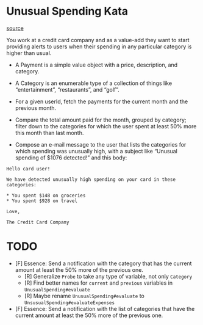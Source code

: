 # Unusual Spending Kata

[source](https://kata-log.rocks/unusual-spending-kata)

You work at a credit card company and as a value-add they want to start providing alerts to users when their spending in any particular category is higher than usual.

- A Payment is a simple value object with a price, description, and category.

- A Category is an enumerable type of a collection of things like “entertainment”, “restaurants”, and “golf”.

- For a given userId, fetch the payments for the current month and the previous month.

- Compare the total amount paid for the month, grouped by category; filter down to the categories for which the user spent at least 50% more this month than last month.

- Compose an e-mail message to the user that lists the categories for which spending was unusually high, with a subject like “Unusual spending of $1076 detected!” and this body:

```
Hello card user!

We have detected unusually high spending on your card in these categories:

* You spent $148 on groceries
* You spent $928 on travel

Love,

The Credit Card Company
```

# TODO

- [F] Essence: Send a notification with the category that has the current amount at least the 50% more of the previous one.
    - [R] Generalize `Probe` to take any type of variable, not only `Category`
    - [R] Find better names for `current` and `previous` variables in `UnusualSpending#evaluate`
    - [R] Maybe rename `UnusualSpending#evaluate` to `UnsusualSpending#evaluateExpenses`
- [F] Essence: Send a notification with the list of categories that have the current amount at least the 50% more of the previous one.
